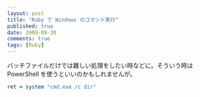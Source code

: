 ```yaml
---
layout: post
title: "Ruby で Windows のコマンド実行"
published: true
date: 2009-09-30
comments: true
tags: [Ruby]
---
```


バッチファイルだけでは難しい処理をしたい時などに。そういう時は PowerShell を使うといいのかもしれませんが。

```rb
ret = system "cmd.exe /c dir"
```

